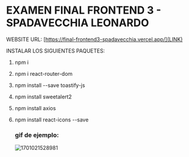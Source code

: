 # EXAMEN FINAL FRONTEND 3 - SPADAVECCHIA LEONARDO

WEBSITE URL:  [https://final-frontend3-spadavecchia.vercel.app/](LINK)

INSTALAR LOS SIGUIENTES PAQUETES:

1. npm i
2. npm i react-router-dom
3. npm install --save toastify-js
4. npm install sweetalert2
5. npm install axios
6. npm install react-icons --save


    ### gif de ejemplo:

    ![1701021528981](image/README/1701021528981.png)
